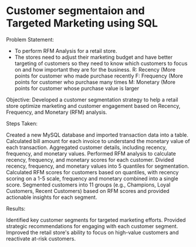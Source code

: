 # Customer segmentaion and Targeted Marketing using SQL

Problem Statement:
- To perform RFM Analysis for a retail store.
- The stores need to adjust their marketing budget and have better targeting of customers so they need to know which customers to focus on and how important they are for the business.
R: Recency (More points for customer who made purchase recently
F: Frequency (More points for customer who purchase many times
M: Monetary (More points for customer whose purchase value is larger

Objective: Developed a customer segmentation strategy to help a retail store optimize marketing and customer engagement based on Recency, Frequency, and Monetary (RFM) analysis.

Steps Taken:

Created a new MySQL database and imported transaction data into a table.
Calculated bill amount for each invoice to understand the monetary value of each transaction.
Aggregated customer details, including recency, frequency, and monetary values.
Performed RFM analysis to calculate recency, frequency, and monetary scores for each customer.
Divided recency, frequency, and monetary values into 5 quantiles for segmentation.
Calculated RFM scores for customers based on quantiles, with recency scoring on a 1-5 scale, frequency and monetary combined into a single score.
Segmented customers into 11 groups (e.g., Champions, Loyal Customers, Recent Customers) based on RFM scores and provided actionable insights for each segment.

Results:

Identified key customer segments for targeted marketing efforts.
Provided strategic recommendations for engaging with each customer segment.
Improved the retail store's ability to focus on high-value customers and reactivate at-risk customers.



